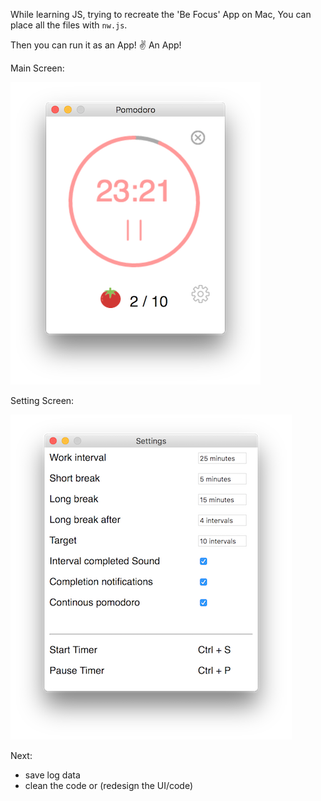While learning JS, trying to recreate the 'Be Focus' App on Mac, You can place all the files with `nw.js`. 


Then you can run it as an App! ✌️ An App!



Main Screen:

![](main.png)


Setting Screen:

![](settings.png)


Next:

- save log data
- clean the code or (redesign the UI/code)

